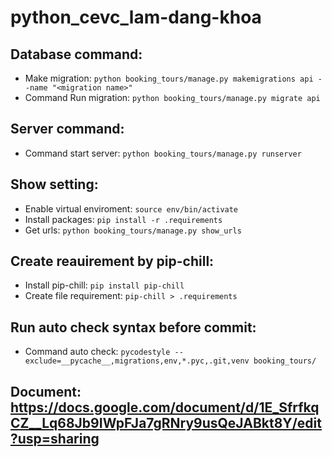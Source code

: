 # python_cevc_lam-dang-khoa

## Database command:
- Make migration: `python booking_tours/manage.py makemigrations api --name "<migration name>"`
- Command Run migration: `python booking_tours/manage.py migrate api`

## Server command:
- Command start server: `python booking_tours/manage.py runserver`

## Show setting:
- Enable virtual enviroment: `source env/bin/activate`
- Install packages: `pip install -r .requirements`
- Get urls: `python booking_tours/manage.py show_urls`

## Create reauirement by pip-chill:
- Install pip-chill: `pip install pip-chill`
- Create file requirement: `pip-chill > .requirements`

## Run auto check syntax before commit:
- Command auto check: `pycodestyle --exclude=__pycache__,migrations,env,*.pyc,.git,venv booking_tours/`

## Document: https://docs.google.com/document/d/1E_SfrfkqCZ__Lq68Jb9IWpFJa7gRNry9usQeJABkt8Y/edit?usp=sharing
